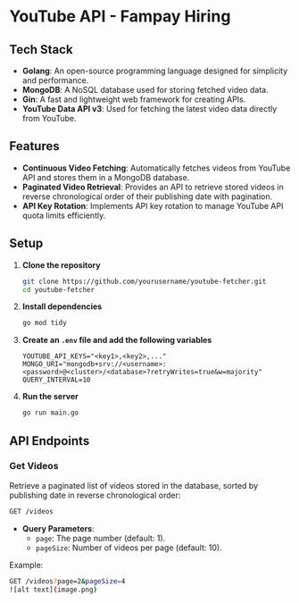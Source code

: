 # YouTube API - Fampay Hiring

## Tech Stack
- **Golang**: An open-source programming language designed for simplicity and performance.
- **MongoDB**: A NoSQL database used for storing fetched video data.
- **Gin**: A fast and lightweight web framework for creating APIs.
- **YouTube Data API v3**: Used for fetching the latest video data directly from YouTube.

## Features
- **Continuous Video Fetching**: Automatically fetches videos from YouTube API and stores them in a MongoDB database.
- **Paginated Video Retrieval**: Provides an API to retrieve stored videos in reverse chronological order of their publishing date with pagination.
- **API Key Rotation**: Implements API key rotation to manage YouTube API quota limits efficiently.

## Setup

1. **Clone the repository**
   ```bash
   git clone https://github.com/yourusername/youtube-fetcher.git
   cd youtube-fetcher
   ```

2. **Install dependencies**
   ```bash
   go mod tidy
   ```

3. **Create an `.env` file and add the following variables**
   ```plaintext
   YOUTUBE_API_KEYS="<key1>,<key2>,..."
   MONGO_URI="mongodb+srv://<username>:<password>@<cluster>/<database>?retryWrites=true&w=majority"
   QUERY_INTERVAL=10
   ```

4. **Run the server**
   ```bash
   go run main.go
   ```

## API Endpoints

### Get Videos
Retrieve a paginated list of videos stored in the database, sorted by publishing date in reverse chronological order:
```bash
GET /videos
```
- **Query Parameters**:
  - `page`: The page number (default: 1).
  - `pageSize`: Number of videos per page (default: 10).

Example:
```bash
GET /videos?page=2&pageSize=4
![alt text](image.png)
```